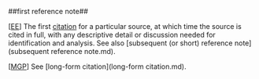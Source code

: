 ##first reference note##

\[[EE](SOURCES.md#EE)\]  The first [citation](citation.m) for a particular source, at which time the source is cited in full, with any descriptive detail or discussion needed for identification and analysis. See also [subsequent (or short) reference note](subsequent reference note.md).

\[[MGP](SOURCES.md#MGP)\] See [long-form citation](long-form citation.md).
